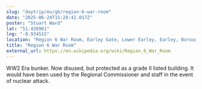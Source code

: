 ```yaml
---
slug: "daytrip/eu/gb/region-6-war-room"
date: "2025-06-24T15:28:42.017Z"
poster: "Stuart Ward"
lat: "51.438981"
lng: "-0.934515"
location: "Region 6 War Room, Earley Gate, Lower Earley, Earley, Borough of Wokingham, England, RG6 6BU, United Kingdom"
title: "Region 6 War Room"
external_url: https://en.wikipedia.org/wiki/Region_6_War_Room
---
```

WW2 Era bunker. Now disused, but protected as a grade II listed building. It would have been used by the Regional Commissioner and staff in the event of nuclear attack. 
